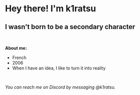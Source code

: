 # Hey there! I'm k1ratsu

## I wasn't born to be a secondary character
<br>

**About me:**
- French
- 2006 
- When I have an idea, I like to turn it into reality
<br>


*You can reach me on Discord by messaging @k1ratsu.*




<!--
**k1ratsu/k1ratsu** is a ✨ _special_ ✨ repository because its `README.md` (this file) appears on your GitHub profile.

Here are some ideas to get you started:

- 🔭 I’m currently working on ...
- 🌱 I’m currently learning ...
- 👯 I’m looking to collaborate on ...
- 🤔 I’m looking for help with ...
- 💬 Ask me about ...
- 📫 How to reach me: ...
- 😄 Pronouns: ...
- ⚡ Fun fact: ...
-->
